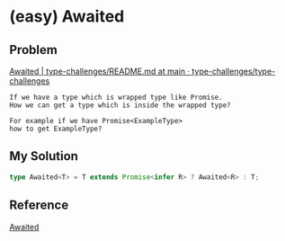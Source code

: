 # (easy) Awaited

## Problem

[Awaited | type-challenges/README.md at main · type-challenges/type-challenges](https://github.com/type-challenges/type-challenges/blob/main/questions/00189-easy-awaited/README.md)

```
If we have a type which is wrapped type like Promise.
How we can get a type which is inside the wrapped type?

For example if we have Promise<ExampleType>
how to get ExampleType?
```

## My Solution

```typescript
type Awaited<T> = T extends Promise<infer R> ? Awaited<R> : T;
```

## Reference

[Awaited](https://ghaiklor.github.io/type-challenges-solutions/ko/easy-awaited.html)
